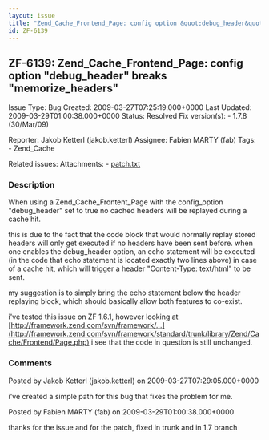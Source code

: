 ```yaml
---
layout: issue
title: "Zend_Cache_Frontend_Page: config option &quot;debug_header&quot; breaks &quot;memorize_headers&quot;"
id: ZF-6139
---
```


ZF-6139: Zend\_Cache\_Frontend\_Page: config option "debug\_header" breaks "memorize\_headers"
----------------------------------------------------------------------------------------------

 Issue Type: Bug Created: 2009-03-27T07:25:19.000+0000 Last Updated: 2009-03-29T01:00:38.000+0000 Status: Resolved Fix version(s): - 1.7.8 (30/Mar/09)
 
 Reporter:  Jakob Ketterl (jakob.ketterl)  Assignee:  Fabien MARTY (fab)  Tags: - Zend\_Cache
 
 Related issues: 
 Attachments: - [patch.txt](/issues/secure/attachment/11832/patch.txt)
 
### Description

When using a Zend\_Cache\_Frontent\_Page with the config\_option "debug\_header" set to true no cached headers will be replayed during a cache hit.

this is due to the fact that the code block that would normally replay stored headers will only get executed if no headers have been sent before. when one enables the debug\_header option, an echo statement will be executed (in the code that echo statement is located exactly two lines above) in case of a cache hit, which will trigger a header "Content-Type: text/html" to be sent.

my suggestion is to simply bring the echo statement below the header replaying block, which should basically allow both features to co-exist.

i've tested this issue on ZF 1.6.1, however looking at [http://framework.zend.com/svn/framework/…](http://framework.zend.com/svn/framework/standard/trunk/library/Zend/Cache/Frontend/Page.php) i see that the code in question is still unchanged.

 

 

### Comments

Posted by Jakob Ketterl (jakob.ketterl) on 2009-03-27T07:29:05.000+0000

i've created a simple path for this bug that fixes the problem for me.

 

 

Posted by Fabien MARTY (fab) on 2009-03-29T01:00:38.000+0000

thanks for the issue and for the patch, fixed in trunk and in 1.7 branch

 

 